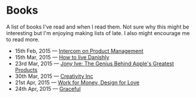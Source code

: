 # Books
A list of books I've read and when I read them. Not sure why this might be interesting but I'm enjoying making lists of late. I also might encourage me to read more.

* 15th Feb, 2015 — [Intercom on Product Management](https://www.intercom.io/books/product-management)
* 15th Mar, 2015 — [How to live Danishly](http://www.amazon.co.uk/Year-Living-Danishly-Uncovering-Happiest-ebook/dp/B00Q8SR5L0/ref=sr_1_1?s=books&ie=UTF8&qid=1426164070&sr=1-1&keywords=how+to+live+danishly)
* 23rd Mar, 2015 — [Jony Ive: The Genius Behind Apple's Greatest Products](http://www.amazon.co.uk/Jony-Ive-Genius-Greatest-Products-ebook/dp/B00ELXQYOI/ref=tmm_kin_swatch_0?_encoding=UTF8&sr=8-1&qid=1427137177)
* 30th Mar, 2015 — [Creativity Inc](http://www.amazon.co.uk/Creativity-Inc-Overcoming-Unseen-Inspiration-ebook/dp/B00GUOEMA4/ref=sr_1_1?s=digital-text&ie=UTF8&qid=1427750859&sr=1-1&keywords=creativity+inc)
* 21st Apr, 2015 — [Work for Money, Design for Love](http://www.amazon.co.uk/Work-Money-Design-Love-Frequently-ebook/dp/B009WQ41QM/ref=sr_1_1?s=books&ie=UTF8&qid=1429649664&sr=1-1&keywords=work+for+money+design+for+love)
* 24th Apr, 2015 — [Graceful](http://www.amazon.co.uk/Graceful-Seth-Godin-ebook/dp/B0047ZFFEA/ref=sr_1_1?s=digital-text&ie=UTF8&qid=1429992732&sr=1-1&keywords=graceful+seth+godin)
